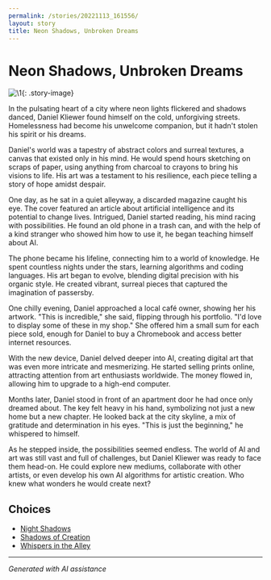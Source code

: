 ```yaml
---
permalink: /stories/20221113_161556/
layout: story
title: Neon Shadows, Unbroken Dreams
---
```


# Neon Shadows, Unbroken Dreams

![\1](/input_images/20221113_161556){: .story-image}

In the pulsating heart of a city where neon lights flickered and shadows danced, Daniel Kliewer found himself on the cold, unforgiving streets. Homelessness had become his unwelcome companion, but it hadn't stolen his spirit or his dreams.

Daniel's world was a tapestry of abstract colors and surreal textures, a canvas that existed only in his mind. He would spend hours sketching on scraps of paper, using anything from charcoal to crayons to bring his visions to life. His art was a testament to his resilience, each piece telling a story of hope amidst despair.

One day, as he sat in a quiet alleyway, a discarded magazine caught his eye. The cover featured an article about artificial intelligence and its potential to change lives. Intrigued, Daniel started reading, his mind racing with possibilities. He found an old phone in a trash can, and with the help of a kind stranger who showed him how to use it, he began teaching himself about AI.

The phone became his lifeline, connecting him to a world of knowledge. He spent countless nights under the stars, learning algorithms and coding languages. His art began to evolve, blending digital precision with his organic style. He created vibrant, surreal pieces that captured the imagination of passersby.

One chilly evening, Daniel approached a local café owner, showing her his artwork. "This is incredible," she said, flipping through his portfolio. "I'd love to display some of these in my shop." She offered him a small sum for each piece sold, enough for Daniel to buy a Chromebook and access better internet resources.

With the new device, Daniel delved deeper into AI, creating digital art that was even more intricate and mesmerizing. He started selling prints online, attracting attention from art enthusiasts worldwide. The money flowed in, allowing him to upgrade to a high-end computer.

Months later, Daniel stood in front of an apartment door he had once only dreamed about. The key felt heavy in his hand, symbolizing not just a new home but a new chapter. He looked back at the city skyline, a mix of gratitude and determination in his eyes. "This is just the beginning," he whispered to himself.

As he stepped inside, the possibilities seemed endless. The world of AI and art was still vast and full of challenges, but Daniel Kliewer was ready to face them head-on. He could explore new mediums, collaborate with other artists, or even develop his own AI algorithms for artistic creation. Who knew what wonders he would create next?


## Choices

* [Night Shadows](/stories/20221013_144305/)
* [Shadows of Creation](/stories/477493740_596522203209143_8128024935578485345_n/)
* [Whispers in the Alley](/stories/38524618_2014124792015280_5352241592616878080_n/)


---
*Generated with AI assistance*
